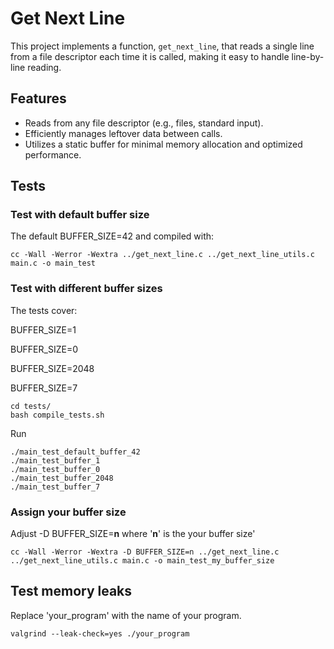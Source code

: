 # Get Next Line

This project implements a function, `get_next_line`, that reads a single line from a file descriptor each time it is called, making it easy to handle line-by-line reading.

## Features

- Reads from any file descriptor (e.g., files, standard input).
- Efficiently manages leftover data between calls.
- Utilizes a static buffer for minimal memory allocation and optimized performance.

## Tests

### Test with default buffer size

The default BUFFER_SIZE=42 and compiled with:
```
cc -Wall -Werror -Wextra ../get_next_line.c ../get_next_line_utils.c main.c -o main_test
```
### Test with different buffer sizes
The tests cover:

BUFFER_SIZE=1

BUFFER_SIZE=0

BUFFER_SIZE=2048

BUFFER_SIZE=7

```
cd tests/
bash compile_tests.sh
```
Run
```
./main_test_default_buffer_42
./main_test_buffer_1
./main_test_buffer_0
./main_test_buffer_2048
./main_test_buffer_7
```
### Assign your buffer size
Adjust -D BUFFER_SIZE=**n** where '**n**' is the your buffer size'

```
cc -Wall -Werror -Wextra -D BUFFER_SIZE=n ../get_next_line.c ../get_next_line_utils.c main.c -o main_test_my_buffer_size
```
## Test memory leaks
Replace 'your_program' with the name of your program.
```
valgrind --leak-check=yes ./your_program
```

